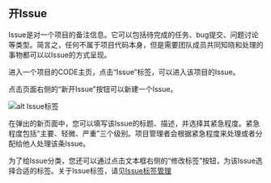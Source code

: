 ## 开Issue

Issue是对一个项目的备注信息。它可以包括待完成的任务、bug提交、问题讨论等类型。简言之，任何不属于项目代码本身，但是需要团队成员共同知晓和处理的事物都可以以Issue的方式呈现。

进入一个项目的CODE主页，点击“Issue”标签，可以进入该项目的Issue。

点击页面右侧的“新开Issue”按钮可以新建一个Issue。

![alt Issue标签](/CSDN_Code/code_support/blob/master/images/FAQ_3_8_1.jpg "Issue标签")

在弹出的新页面中，您可以填写该Issue的标题、描述，并选择其紧急程度。紧急程度包括“主要、轻微、严重”三个级别。项目管理者会根据紧急程度来处理或者分配给他人处理该条Issue。

为了给Issue分类，您还可以通过点击文本框右侧的“修改标签”按钮，为该Issue选择合适的标签。关于Issue标签，请见[Issue标签管理](/help/CSDN_Code/code_support/FAQ_4_4 "Issue标签")
